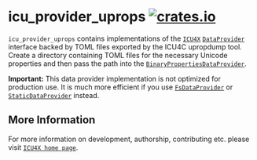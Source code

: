 # icu_provider_uprops [![crates.io](http://meritbadge.herokuapp.com/icu_provider_uprops)](https://crates.io/crates/icu_provider_uprops)

`icu_provider_uprops` contains implementations of the [`ICU4X`]
[`DataProvider`] interface backed by TOML files exported by the
ICU4C upropdump tool. Create a directory containing TOML files for
the necessary Unicode properties and then pass the path into the
[`BinaryPropertiesDataProvider`].

**Important:** This data provider implementation is not optimized
for production use.  It is much more efficient if you use
[`FsDataProvider`] or [`StaticDataProvider`] instead.

[`ICU4X`]: ../icu/index.html
[`DataProvider`]: icu_provider::prelude::DataProvider
[`FsDataProvider`]: ../icu_provider_fs/struct.FsDataProvider.html
[`StaticDataProvider`]: ../icu_provider_blob/struct.StaticDataProvider.html
[`BinaryPropertiesDataProvider`]: binary::BinaryPropertiesDataProvider

## More Information

For more information on development, authorship, contributing etc. please visit [`ICU4X home page`](https://github.com/unicode-org/icu4x).
